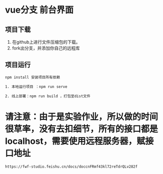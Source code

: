 # vue分支 前台界面
## 项目下载
1. 在github上进行文件压缩包的下载。
2. fork出分支，并添加你自己的远程库

## 项目运行
```
npm install 安装项目所有依赖
```

```
1. 本地运行项目 ：npm run serve 
```

```
2. 线上部署：npm run build ，打包至dist文件
```
# 
# 请注意：由于是实验作业，所以做的时间很草率，没有去扣细节，所有的接口都是localhost，需要使用远程服务器，赋接口地址
```
https://fwf-studio.feishu.cn/docs/doccnFRmf43kl72reTdrQLv282f
```
